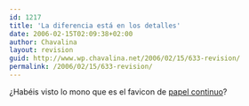 ```yaml
---
id: 1217
title: 'La diferencia está en los detalles'
date: 2006-02-15T02:09:38+02:00
author: Chavalina
layout: revision
guid: http://www.wp.chavalina.net/2006/02/15/633-revision/
permalink: /2006/02/15/633-revision/
---
```

¿Habéis visto lo mono que es el favicon de <a href="http://www.papelcontinuo.net/" target="_blank">papel continuo</a>?